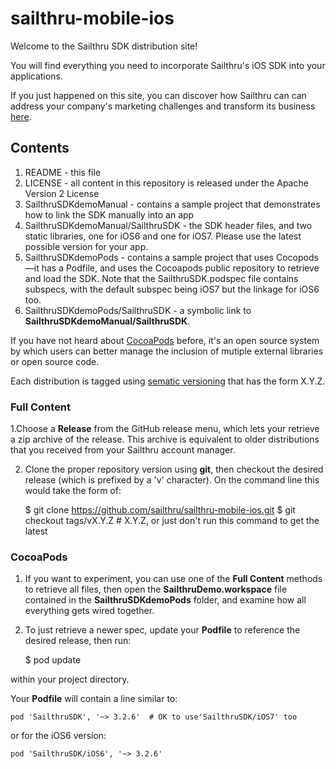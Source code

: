 sailthru-mobile-ios
===================

Welcome to the Sailthru SDK distribution site!

You will find everything you need to incorporate Sailthru's iOS SDK into your applications. 

If you just happened on this site, you can discover how Sailthru can can address your company's marketing challenges and transform its business [here](http://www.sailthru.com/why-sailthru/).

## Contents

1. README - this file
2. LICENSE - all content in this repository is released under the Apache Version 2 License
3. SailthruSDKdemoManual - contains a sample project that demonstrates how to link the SDK manually into an app
4. SailthruSDKdemoManual/SailthruSDK - the SDK header files, and two static libraries, one for iOS6 and one for iOS7. Please use the latest possible version for your app.
5. SailthruSDKdemoPods - contains a sample project that uses Cocopods—it has a Podfile, and uses the Cocoapods public repository to retrieve and load the SDK. Note that the SailthruSDK.podspec file contains subspecs, with the default subspec being iOS7 but the linkage for iOS6 too.
6. SailthruSDKdemoPods/SailthruSDK - a symbolic link to **SailthruSDKdemoManual/SailthruSDK**.

If you have not heard about [CocoaPods](http://cocoapods.org) before, it's an open source system by which users can better manage the inclusion of mutiple external libraries or open source code.


Each distribution is tagged using [sematic versioning](http://semver.org) that has the form X.Y.Z. 

### Full Content

1.Choose a **Release** from the GitHub release menu, which lets your retrieve a zip archive of the release. This archive is equivalent to older distributions that you received from your Sailthru account manager.

2. Clone the proper repository version using **git**, then checkout the desired release (which is prefixed by a 'v' character). On the command line this would take the form of: 

    $ git clone https://github.com/sailthru/sailthru-mobile-ios.git
    $ git checkout tags/vX.Y.Z # X.Y.Z, or just don't run this command to get the latest

### CocoaPods

1. If you want to experiment, you can use one of the **Full Content** methods to retrieve all files, then open the **SailthruDemo.workspace** file contained in the **SailthruSDKdemoPods** folder, and examine how all everything gets wired together.

2. To just retrieve a newer spec, update your **Podfile** to reference the desired release, then run:

    $ pod update
    
within your project directory.

Your **Podfile** will contain a line similar to:

    pod 'SailthruSDK', '~> 3.2.6'  # OK to use'SailthruSDK/iOS7' too

or for the iOS6 version:

    pod 'SailthruSDK/iOS6', '~> 3.2.6'
    
    
